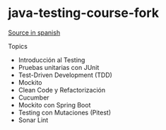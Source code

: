 # java-testing-course-fork

[Source in spanish](https://www.youtube.com/watch?v=2S6Mq-ylg3k&t=4101s)

Topics
- Introducción al Testing
- Pruebas unitarias con JUnit
- Test-Driven Development (TDD)
- Mockito
- Clean Code y Refactorización
- Cucumber
- Mockito con Spring Boot
- Testing con Mutaciones (Pitest)
- Sonar Lint
